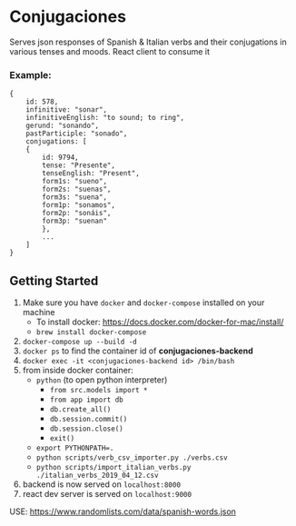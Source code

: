 # Conjugaciones
Serves json responses of Spanish & Italian verbs and their conjugations in various tenses and moods.
React client to consume it

### Example:
```
{
    id: 578,
    infinitive: "sonar",
    infinitiveEnglish: "to sound; to ring",
    gerund: "sonando",
    pastParticiple: "sonado",
    conjugations: [
    {
        id: 9794,
        tense: "Presente",
        tenseEnglish: "Present",
        form1s: "sueno",
        form2s: "suenas",
        form3s: "suena",
        form1p: "sonamos",
        form2p: "sonáis",
        form3p: "suenan"
        },
        ...
    ]
}
```
## Getting Started
1. Make sure you have `docker` and `docker-compose` installed on your machine
    - To install docker: https://docs.docker.com/docker-for-mac/install/
    - `brew install docker-compose`
1. `docker-compose up --build -d`
1. `docker ps` to find the container id of **conjugaciones-backend**
1. `docker exec -it <conjugaciones-backend id> /bin/bash`
1. from inside docker container:
    - `python` (to open python interpreter)
        - `from src.models import *`
        - `from app import db`
        - `db.create_all()`
        - `db.session.commit()`
        - `db.session.close()`
        - `exit()`
    - `export PYTHONPATH=.`
    - `python scripts/verb_csv_importer.py ./verbs.csv`
    - `python scripts/import_italian_verbs.py ./italian_verbs_2019_04_12.csv`
1. backend is now served on `localhost:8000`
1. react dev server is served on `localhost:9000`


USE: https://www.randomlists.com/data/spanish-words.json
